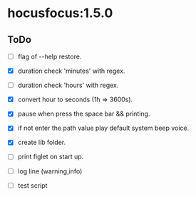 # hocusfocus:1.5.0


## ToDo

- [ ] flag of --help restore.
- [x]  duration check 'minutes' with regex.
- [ ]  duration check 'hours' with regex.
- [x]  convert hour to seconds (1h => 3600s).
- [x]  pause when press the space bar && printing.
- [x]  if not enter the path value play default system beep voice.
- [x]  create lib folder.
- [ ]  print figlet on start up.
- [ ]  log line (warning,info)
- [ ]  test script


